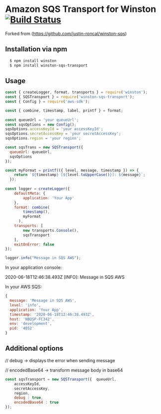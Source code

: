 # Amazon SQS Transport for Winston [![Build Status](https://api.travis-ci.org/agad/winston-sqs.png)](http://travis-ci.org/agad/winston-sqs)

Forked from (https://github.com/justin-roncal/winston-sqs)

## Installation via npm

``` sh
  $ npm install winston
  $ npm install winston-sqs-transport
```
## Usage
``` js
const { createLogger, format, transports } = require('winston');
const { SQSTransport } = require('winston-sqs-transport');
const { Config } = require('aws-sdk');

const { combine, timestamp, label, printf } = format;
 
const queueUrl = 'your queueUrl';
const sqsOptions = new Config();
sqsOptions.accessKeyId = 'your accessKeyId';
sqsOptions.secretAccessKey = 'your secretAccessKey';
sqsOptions.region = 'your region';

const sqsTrans = new SQSTransport({
  queueUrl: queueUrl,
  sqsOptions
});

const myFormat = printf(({ level, message, timestamp }) => {
    return `${timestamp} [${level.toUpperCase()}]: ${message}`;
  });
 
const logger = createLogger({
    defaultMeta: {
        application: 'Your App'
    },
    format: combine(
        timestamp(),
        myFormat
      ),
    transports: [
        new transports.Console(),
        sqsTransport
    ],
    exitOnError: false
});

logger.info("Message in SQS AWS");

```
In your application console:

2020-06-18T12:46:38.493Z [INFO]: Message in SQS AWS

In your AWS SQS:
``` js
{
  message: 'Message in SQS AWS',
  level: 'info',
  application: 'Your App',
  timestamp: '2020-06-18T12:46:38.493Z',
  host: 'NBQSP-FC342',
  env: 'development',
  pid: '4852'
}
```

## Additional options 

// debug -> displays the error when sending message

// encodedBase64 -> transform message body in base64

``` js
const sqsTransport = new SQSTransport({  queueUrl,
    accessKeyId,
    secretAccessKey,
    region,
	debug : true,
	encodedBase64 : true
});
```

